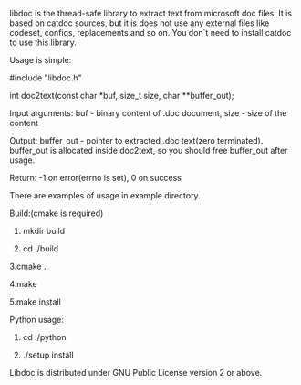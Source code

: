 libdoc is the thread-safe library to extract text from microsoft doc files.
It is based on catdoc sources, but it is does not use any external files like codeset, configs, replacements and so on.
You don`t need to install catdoc to use this library.

Usage is simple:

#include "libdoc.h"

int doc2text(const char *buf, size_t size, char **buffer_out);

Input arguments:
buf - binary content of .doc document,
size -  size of the content

Output:
buffer_out - pointer to extracted .doc text(zero terminated).
buffer_out is allocated inside doc2text, so you should free buffer_out after usage.

Return:
-1 on error(errno is set), 0 on success

There are examples of usage in example directory.


Build:(cmake is required)

1. mkdir build

2. cd ./build

3.cmake ..

4.make

5.make install


Python usage:

1. cd ./python

2. ./setup install


Libdoc is distributed under GNU Public License version 2 or above.
